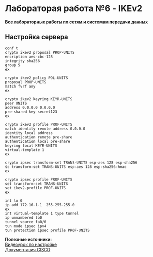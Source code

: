 # Лабораторая работа №6 - IKEv2

[**Все лабораторные работы по сетям и системам передачи данных**](./README.md)


## Настройка сервера

```
conf t
crypto ikev2 proposal PROP-UNITS
encription aes-cbc-128
integrity sha256
group 5
ex

crypto ikev2 policy POL-UNITS
proposal PROP-UNITS
match fvrf any
ex

crypto ikev2 keyring KEYR-UNITS
peer UNITS
address 0.0.0.0 0.0.0.0
pre-shared key secret123
ex

crypto ikev2 profile PROF-UNITS
match identity remote address 0.0.0.0
identity local address
authentication remote pre-share
authentication local pre-share
keyring local KEYR-UNITS
virtual-template 1
ex

crypto ipsec transform-set TRANS-UNITS esp-aes 128 esp-sha256
$c transform-set TRANS-UNITS esp-aes 128 esp-sha256-hmac
ex

crypto ipsec profile PROF-UNITS
set transform-set TRANS-UNITS
set ikev2-profile PROF-UNITS
ex

int lo 0
ip add 172.16.1.1  255.255.255.0
ex
int virtual-template 1 type tunnel 
ip unnambered lo0
tunnel source fa0/0
tun mode ipsec ipv4
tun protection ipsec profile PROF-UNITS
```


**Полезные источники:**  
[Видеоурок по настройке](https://www.youtube.com/watch?v=S8TsZs89TQ0)  
[Документация CISCO](https://www.cisco.com/en/US/docs/ios-xml/ios/sec_conn_ikevpn/configuration/15-1mt/Configuring_Internet_Key_Exchange_Version_2.html)